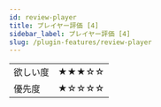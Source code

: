 ```yaml
---
id: review-player
title: プレイヤー評価 [4]
sidebar_label: プレイヤー評価 [4]
slug: /plugin-features/review-player
---
```


|        |       |
| ------------- | ----------- |
| 欲しい度       | ★★★☆☆ |
| 優先度      |   ★☆☆☆☆ |
